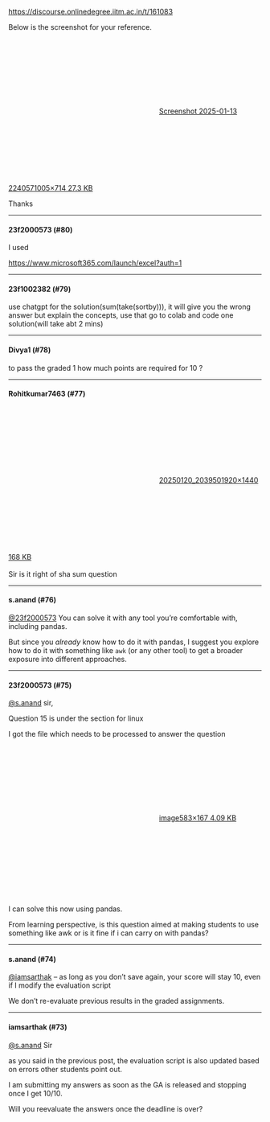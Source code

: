 https://discourse.onlinedegree.iitm.ac.in/t/161083

Below is the screenshot for your reference.<br/>
<div class="lightbox-wrapper"><a class="lightbox" data-download-href="/uploads/short-url/1V5vNQAsiPaGTsOslafJcKEUNBZ.png?dl=1" href="https://europe1.discourse-cdn.com/flex013/uploads/iitm/original/3X/0/d/0d763aca30ffeed7a3f4758aa70e06baff508f77.png" rel="noopener nofollow ugc" title="Screenshot 2025-01-13 224057"><div class="meta"><svg aria-hidden="true" class="fa d-icon d-icon-far-image svg-icon"><use href="#far-image"></use></svg><span class="filename">Screenshot 2025-01-13 224057</span><span class="informations">1005×714 27.3 KB</span><svg aria-hidden="true" class="fa d-icon d-icon-discourse-expand svg-icon"><use href="#discourse-expand"></use></svg></div></a></div></p>
<p>Thanks</p><hr>

<h4>23f2000573 (#80)</h4>
<p>I used</p>
<p><a class="onebox" href="https://www.microsoft365.com/launch/excel?auth=1" rel="noopener nofollow ugc" target="_blank">https://www.microsoft365.com/launch/excel?auth=1</a></p><hr>

<h4>23f1002382 (#79)</h4>
<p>use chatgpt for the solution(sum(take(sortby))), it will give you the wrong answer but explain the concepts, use that go to colab and code one solution(will take abt 2 mins)</p><hr>

<h4>Divya1 (#78)</h4>
<p>to pass the graded 1 how much points are required for 10 ?</p><hr>

<h4>Rohitkumar7463 (#77)</h4>
<p><div class="lightbox-wrapper"><a class="lightbox" data-download-href="/uploads/short-url/5mQgsqh1d6b7VflEnHYJMAHzCRm.jpeg?dl=1" href="https://europe1.discourse-cdn.com/flex013/uploads/iitm/original/3X/2/5/259fe82da0a001abf9302adbc16f3ceb4e1a1d1c.jpeg" rel="noopener nofollow ugc" title="20250120_203950"><div class="meta"><svg aria-hidden="true" class="fa d-icon d-icon-far-image svg-icon"><use href="#far-image"></use></svg><span class="filename">20250120_203950</span><span class="informations">1920×1440 168 KB</span><svg aria-hidden="true" class="fa d-icon d-icon-discourse-expand svg-icon"><use href="#discourse-expand"></use></svg></div></a></div><br/>
Sir is it right of sha sum question</p><hr>

<h4>s.anand (#76)</h4>
<p><a class="mention" href="/u/23f2000573">@23f2000573</a> You can solve it with any tool you’re comfortable with, including pandas.</p>
<p>But since you <em>already</em> know how to do it with pandas, I suggest you explore how to do it with something like <code>awk</code> (or any other tool) to get a broader exposure into different approaches.</p><hr>

<h4>23f2000573 (#75)</h4>
<p><a class="mention" href="/u/s.anand">@s.anand</a> sir,</p>
<p>Question 15 is under the section for linux</p>
<p>I got the file which needs to be processed to answer the question</p>
<p><div class="lightbox-wrapper"><a class="lightbox" data-download-href="/uploads/short-url/32sQPBhIPMXzBzQQlmWM8pyzu6w.png?dl=1" href="https://europe1.discourse-cdn.com/flex013/uploads/iitm/original/3X/1/5/154ddd789fc2694e567f62d6d84d71a87a863af4.png" rel="noopener nofollow ugc" title="image"><div class="meta"><svg aria-hidden="true" class="fa d-icon d-icon-far-image svg-icon"><use href="#far-image"></use></svg><span class="filename">image</span><span class="informations">583×167 4.09 KB</span><svg aria-hidden="true" class="fa d-icon d-icon-discourse-expand svg-icon"><use href="#discourse-expand"></use></svg></div></a></div></p>
<p>I can solve this now using pandas.</p>
<p>From learning perspective, is this question aimed at making students to use something like awk or is it fine if i can carry on with pandas?</p><hr>

<h4>s.anand (#74)</h4>
<p><a class="mention" href="/u/iamsarthak">@iamsarthak</a> – as long as you don’t save again, your score will stay 10, even if I modify the evaluation script  </p>
<p>We don’t re-evaluate previous results in the graded assignments.</p><hr>

<h4>iamsarthak (#73)</h4>
<p><a class="mention" href="/u/s.anand">@s.anand</a> Sir</p>
<p>as you said in the previous post, the evaluation script is also updated based on errors other students point out.</p>
<p>I am submitting my answers as soon as the GA is released and stopping once I get 10/10.</p>
<p>Will you reevaluate the answers once the deadline is over?